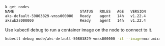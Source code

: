 ```sh
k get nodes
NAME                              STATUS   ROLES   AGE   VERSION
aks-default-50803829-vmss000000   Ready    agent   14h   v1.22.4
akswb2s000000                     Ready    agent   14h   v1.22.4
```

Use kubectl debug to run a container image on the node to connect to it.

```sh
kubectl debug node/aks-default-50803829-vmss000000 -it --image=mcr.microsoft.com/aks/fundamental/base-ubuntu:v0.0.11
```